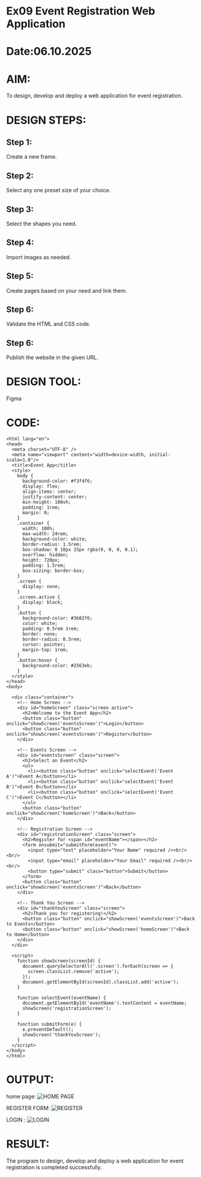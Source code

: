 # Ex09 Event Registration Web Application
# Date:06.10.2025
# AIM:
To design, develop and deploy a web application for event registration.

# DESIGN STEPS:
## Step 1:
Create a new frame.

## Step 2:
Select any one preset size of your choice.

## Step 3:
Select the shapes you need.

## Step 4:
Import images as needed.

## Step 5:
Create pages based on your need and link them.

## Step 6:
Validate the HTML and CSS code.

## Step 6:
Publish the website in the given URL.

# DESIGN TOOL:
Figma

# CODE:
```<!DOCTYPE html>
<html lang="en">
<head>
  <meta charset="UTF-8" />
  <meta name="viewport" content="width=device-width, initial-scale=1.0"/>
  <title>Event App</title>
  <style>
    body {
      background-color: #f3f4f6;
      display: flex;
      align-items: center;
      justify-content: center;
      min-height: 100vh;
      padding: 1rem;
      margin: 0;
    }
    .container {
      width: 100%;
      max-width: 24rem;
      background-color: white;
      border-radius: 1.5rem;
      box-shadow: 0 10px 25px rgba(0, 0, 0, 0.1);
      overflow: hidden;
      height: 720px;
      padding: 1.5rem;
      box-sizing: border-box;
    }
    .screen {
      display: none;
    }
    .screen.active {
      display: block;
    }
    .button {
      background-color: #3b82f6;
      color: white;
      padding: 0.5rem 1rem;
      border: none;
      border-radius: 0.5rem;
      cursor: pointer;
      margin-top: 1rem;
    }
    .button:hover {
      background-color: #2563eb;
    }
  </style>
</head>
<body>

  <div class="container">
    <!-- Home Screen -->
    <div id="homeScreen" class="screen active">
      <h2>Welcome to the Event App</h2>
      <button class="button" onclick="showScreen('eventsScreen')">Login</button>
      <button class="button" onclick="showScreen('eventsScreen')">Register</button>
    </div>

    <!-- Events Screen -->
    <div id="eventsScreen" class="screen">
      <h2>Select an Event</h2>
      <ul>
        <li><button class="button" onclick="selectEvent('Event A')">Event A</button></li>
        <li><button class="button" onclick="selectEvent('Event B')">Event B</button></li>
        <li><button class="button" onclick="selectEvent('Event C')">Event C</button></li>
      </ul>
      <button class="button" onclick="showScreen('homeScreen')">Back</button>
    </div>

    <!-- Registration Screen -->
    <div id="registrationScreen" class="screen">
      <h2>Register for <span id="eventName"></span></h2>
      <form onsubmit="submitForm(event)">
        <input type="text" placeholder="Your Name" required /><br/><br/>
        <input type="email" placeholder="Your Email" required /><br/><br/>
        <button type="submit" class="button">Submit</button>
      </form>
      <button class="button" onclick="showScreen('eventsScreen')">Back</button>
    </div>

    <!-- Thank You Screen -->
    <div id="thankYouScreen" class="screen">
      <h2>Thank you for registering!</h2>
      <button class="button" onclick="showScreen('eventsScreen')">Back to Events</button>
      <button class="button" onclick="showScreen('homeScreen')">Back to Home</button>
    </div>
  </div>

  <script>
    function showScreen(screenId) {
      document.querySelectorAll('.screen').forEach(screen => {
        screen.classList.remove('active');
      });
      document.getElementById(screenId).classList.add('active');
    }

    function selectEvent(eventName) {
      document.getElementById('eventName').textContent = eventName;
      showScreen('registrationScreen');
    }

    function submitForm(e) {
      e.preventDefault();
      showScreen('thankYouScreen');
    }
  </script>
</body>
</html>
```

# OUTPUT:
home page:
![HOME PAGE](<Screenshot (55).png>)
 
 REGISTER FORM:
![REGISTER](<Screenshot (56).png>)

LOGIN :
![LOGIN](<Screenshot (57).png>)



# RESULT:
The program to design, develop and deploy a web application for event registration is completed successfully.
